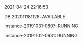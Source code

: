 2021-04-24 22:16:53

DB 202011181128: AVAILABLE

instance-20191031-0807: RUNNING

instance-20191102-0631: RUNNING